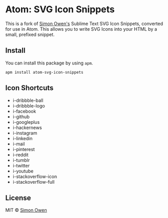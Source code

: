 # Atom: SVG Icon Snippets

This is a fork of [Simon Owen's](http://github.com/s10wen) Sublime Text SVG Icon Snippets, converted for use in Atom. This allows you to write SVG Icons into your HTML by a small, prefixed snippet.


## Install

You can install this package by using `apm`.
```
apm install atom-svg-icon-snippets
```


## Icon Shortcuts

* i-dribbble-ball
* i-dribbble-logo
* i-facebook
* i-github
* i-googleplus
* i-hackernews
* i-instagram
* i-linkedin
* i-mail
* i-pinterest
* i-reddit
* i-tumblr
* i-twitter
* i-youtube
* i-stackoverflow-icon
* i-stackoverflow-full


## License

MIT © [Simon Owen](http://s10wen.com)
